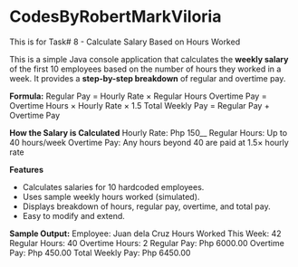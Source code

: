 # CodesByRobertMarkViloria

This is for Task# 8 - Calculate Salary Based on Hours Worked

This is a simple Java console application that calculates the **weekly salary** of the first 10 employees based on the number of hours they worked in a week. It provides a **step-by-step breakdown** of regular and overtime pay.

**Formula:**
Regular Pay = Hourly Rate × Regular Hours
Overtime Pay = Overtime Hours × Hourly Rate × 1.5
Total Weekly Pay = Regular Pay + Overtime Pay

**How the Salary is Calculated**
Hourly Rate: Php 150__
Regular Hours: Up to 40 hours/week
Overtime Pay: Any hours beyond 40 are paid at 1.5× hourly rate

**Features**
- Calculates salaries for 10 hardcoded employees.
- Uses sample weekly hours worked (simulated).
- Displays breakdown of hours, regular pay, overtime, and total pay.
- Easy to modify and extend.

**Sample Output:**
Employee: Juan dela Cruz
Hours Worked This Week: 42
Regular Hours: 40
Overtime Hours: 2
Regular Pay: Php 6000.00
Overtime Pay: Php 450.00
Total Weekly Pay: Php 6450.00
